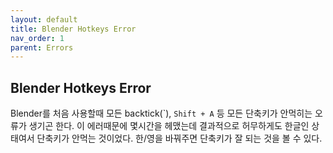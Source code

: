 ```yaml
---
layout: default
title: Blender Hotkeys Error
nav_order: 1
parent: Errors
---
```


## Blender Hotkeys Error

Blender를 처음 사용할때 모든 backtick(\`), `Shift + A` 등 모든 단축키가 안먹히는 오류가 생기곤 한다. 이 에러때문에 몇시간을 헤맸는데 결과적으로 허무하게도 한글인 상태여서 단축키가 안먹는 것이었다. 한/영을 바꿔주면 단축키가 잘 되는 것을 볼 수 있다.
